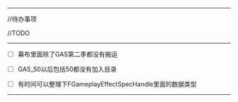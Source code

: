 _____________________________________________________

//待办事项

//TODO

_____________________________________________________


- [ ]  幕布里面除了GAS第二季都没有搬运

- [ ]  GAS_50以后包括50都没有加入目录

- [ ]  有时间可以整理下FGameplayEffectSpecHandle里面的数据类型

_____________________________________________________